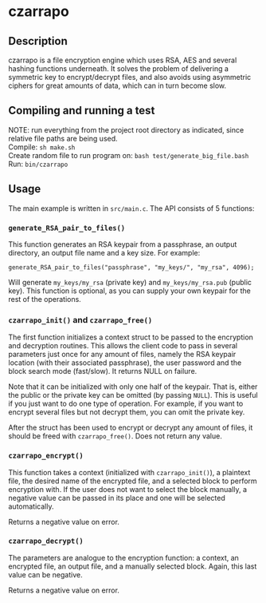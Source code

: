# czarrapo #

## Description ##
czarrapo is a file encryption engine which uses RSA, AES and several hashing functions underneath. It solves the problem of delivering a symmetric key to encrypt/decrypt files, and also avoids using asymmetric ciphers for great amounts of data, which can in turn become slow.

## Compiling and running a test ##
NOTE: run everything from the project root directory as indicated, since relative file paths are being used.\
Compile: `sh make.sh`\
Create random file to run program on: `bash test/generate_big_file.bash`\
Run: `bin/czarrapo`

## Usage ##
The main example is written in `src/main.c`. The API consists of 5 functions:

### `generate_RSA_pair_to_files()` ###
This function generates an RSA keypair from a passphrase, an output directory, an output file name and a key size. For example:
```
generate_RSA_pair_to_files("passphrase", "my_keys/", "my_rsa", 4096);
```
Will generate `my_keys/my_rsa` (private key) and `my_keys/my_rsa.pub` (public key). This function is optional, as you can supply your own keypair for the rest of the operations.

### `czarrapo_init()` and `czarrapo_free()` ###
The first function initializes a context struct to be passed to the encryption and decryption routines. This allows the client code to pass in several parameters just once for any amount of files, namely the RSA keypair location (with their associated passphrase), the user password and the block search mode (fast/slow). It returns NULL on failure.

Note that it can be initialized with only one half of the keypair. That is, either the public or the private key can be omitted (by passing `NULL`). This is useful if you just want to do one type of operation. For example, if you want to encrypt several files but not decrypt them, you can omit the private key.

After the struct has been used to encrypt or decrypt any amount of files, it should be freed with `czarrapo_free()`. Does not return any value.

### `czarrapo_encrypt()` ###
This function takes a context (initialized with `czarrapo_init()`), a plaintext file, the desired name of the encrypted file, and a selected block to perform encryption with. If the user does not want to select the block manually, a negative value can be passed in its place and one will be selected automatically.

Returns a negative value on error.

### `czarrapo_decrypt()` ###
The parameters are analogue to the encryption function: a context, an encrypted file, an output file, and a manually selected block. Again, this last value can be negative.

Returns a negative value on error.
